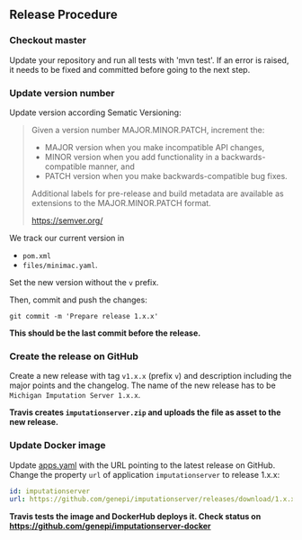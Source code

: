 ## Release Procedure ##

### Checkout master ###

Update your repository and run all tests with 'mvn test'. If an error is raised, it needs to be fixed and committed before going to the next step.

### Update version number

Update version according Sematic Versioning:

> Given a version number MAJOR.MINOR.PATCH, increment the:
>
> - MAJOR version when you make incompatible API changes,
> - MINOR version when you add functionality in a backwards-compatible manner, and
> - PATCH version when you make backwards-compatible bug fixes.
>
> Additional labels for pre-release and build metadata are available as extensions to the MAJOR.MINOR.PATCH format.
>
> https://semver.org/


We track our current version in
- `pom.xml`
- `files/minimac.yaml`.

Set the new version without the `v` prefix.

Then, commit and push the changes:

    git commit -m 'Prepare release 1.x.x'

**This should be the last commit before the release.**

### Create the release on GitHub

 Create a new release with tag `v1.x.x` (prefix `v`) and description including the major points and the changelog. The name of the new release has to be `Michigan Imputation Server 1.x.x`.

 **Travis creates `imputationserver.zip` and uploads the file as asset to the new release.**

### Update Docker image

Update [apps.yaml](https://github.com/genepi/imputationserver-docker/blob/master/apps.yaml) with the URL pointing to the latest release on GitHub. Change the property `url` of application `imputationserver` to release 1.x.x:

```yaml
id: imputationserver
url: https://github.com/genepi/imputationserver/releases/download/1.x.x/imputationserver.zip
```

**Travis tests the image and DockerHub deploys it. Check status on https://github.com/genepi/imputationserver-docker**
